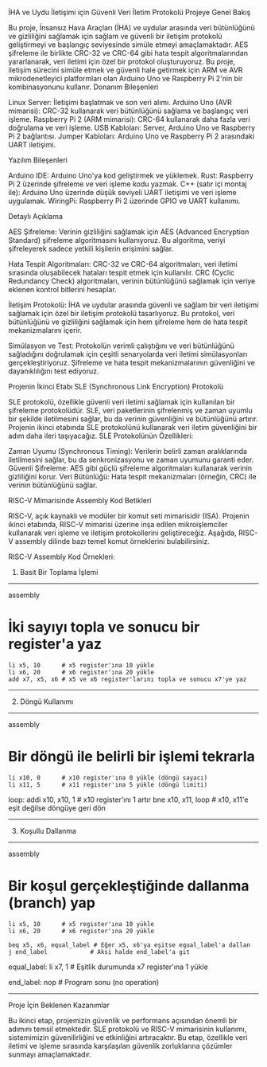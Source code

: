 İHA ve Uydu İletişimi için Güvenli Veri İletim Protokolü
Projeye Genel Bakış

Bu proje, İnsansız Hava Araçları (İHA) ve uydular arasında veri bütünlüğünü ve gizliliğini sağlamak için sağlam ve güvenli bir iletişim protokolü geliştirmeyi ve başlangıç seviyesinde simüle etmeyi amaçlamaktadır. AES şifreleme ile birlikte CRC-32 ve CRC-64 gibi hata tespit algoritmalarından yararlanarak, veri iletimi için özel bir protokol oluşturuyoruz. Bu proje, iletişim sürecini simüle etmek ve güvenli hale getirmek için ARM ve AVR mikrodenetleyici platformları olan Arduino Uno ve Raspberry Pi 2'nin bir kombinasyonunu kullanır.
Donanım Bileşenleri

Linux Server: İletişimi başlatmak ve son veri alımı.
Arduino Uno (AVR mimarisi): CRC-32 kullanarak veri bütünlüğünü sağlama ve başlangıç veri işleme.
Raspberry Pi 2 (ARM mimarisi): CRC-64 kullanarak daha fazla veri doğrulama ve veri işleme.
USB Kabloları: Server, Arduino Uno ve Raspberry Pi 2 bağlantısı.
Jumper Kabloları: Arduino Uno ve Raspberry Pi 2 arasındaki UART iletişimi.

Yazılım Bileşenleri

Arduino IDE: Arduino Uno'ya kod geliştirmek ve yüklemek.
Rust: Raspberry Pi 2 üzerinde şifreleme ve veri işleme kodu yazmak.
C++ (satır içi montaj ile): Arduino Uno üzerinde düşük seviyeli UART iletişimi ve veri işleme uygulamak.
WiringPi: Raspberry Pi 2 üzerinde GPIO ve UART kullanımı.

Detaylı Açıklama

AES Şifreleme: Verinin gizliliğini sağlamak için AES (Advanced Encryption Standard) şifreleme algoritmasını kullanıyoruz. Bu algoritma, veriyi şifreleyerek sadece yetkili kişilerin erişimini sağlar.

Hata Tespit Algoritmaları: CRC-32 ve CRC-64 algoritmaları, veri iletimi sırasında oluşabilecek hataları tespit etmek için kullanılır. CRC (Cyclic Redundancy Check) algoritmaları, verinin bütünlüğünü sağlamak için veriye eklenen kontrol bitlerini hesaplar.

İletişim Protokolü: İHA ve uydular arasında güvenli ve sağlam bir veri iletişimi sağlamak için özel bir iletişim protokolü tasarlıyoruz. Bu protokol, veri bütünlüğünü ve gizliliğini sağlamak için hem şifreleme hem de hata tespit mekanizmalarını içerir.

Simülasyon ve Test: Protokolün verimli çalıştığını ve veri bütünlüğünü sağladığını doğrulamak için çeşitli senaryolarda veri iletimi simülasyonları gerçekleştiriyoruz. Şifreleme ve hata tespit mekanizmalarının güvenliğini ve dayanıklılığını test ediyoruz.

Projenin İkinci Etabı
SLE (Synchronous Link Encryption) Protokolü

SLE protokolü, özellikle güvenli veri iletimi sağlamak için kullanılan bir şifreleme protokolüdür. SLE, veri paketlerinin şifrelenmiş ve zaman uyumlu bir şekilde iletilmesini sağlar, bu da verinin güvenliğini ve bütünlüğünü artırır. Projenin ikinci etabında SLE protokolünü kullanarak veri iletim güvenliğini bir adım daha ileri taşıyacağız.
SLE Protokolünün Özellikleri:

Zaman Uyumu (Synchronous Timing): Verilerin belirli zaman aralıklarında iletilmesini sağlar, bu da senkronizasyonu ve zaman uyumunu garanti eder.
Güvenli Şifreleme: AES gibi güçlü şifreleme algoritmaları kullanarak verinin gizliliğini korur.
Veri Bütünlüğü: Hata tespit mekanizmaları (örneğin, CRC) ile verinin bütünlüğünü sağlar.

RISC-V Mimarisinde Assembly Kod Betikleri

RISC-V, açık kaynaklı ve modüler bir komut seti mimarisidir (ISA). Projenin ikinci etabında, RISC-V mimarisi üzerine inşa edilen mikroişlemciler kullanarak veri işleme ve iletişim protokollerini geliştireceğiz. Aşağıda, RISC-V assembly dilinde bazı temel komut örneklerini bulabilirsiniz.

RISC-V Assembly Kod Örnekleri:
1. Basit Bir Toplama İşlemi
***
assembly

# İki sayıyı topla ve sonucu bir register'a yaz
    li x5, 10      # x5 register'ına 10 yükle
    li x6, 20      # x6 register'ına 20 yükle
    add x7, x5, x6 # x5 ve x6 register'larını topla ve sonucu x7'ye yaz
***
2. Döngü Kullanımı
***
assembly

# Bir döngü ile belirli bir işlemi tekrarla
    li x10, 0      # x10 register'ına 0 yükle (döngü sayacı)
    li x11, 5      # x11 register'ına 5 yükle (döngü limiti)

loop:
    addi x10, x10, 1 # x10 register'ını 1 artır
    bne x10, x11, loop # x10, x11'e eşit değilse döngüye geri dön
***
3. Koşullu Dallanma
***
assembly

# Bir koşul gerçekleştiğinde dallanma (branch) yap
    li x5, 10      # x5 register'ına 10 yükle
    li x6, 20      # x6 register'ına 20 yükle

    beq x5, x6, equal_label # Eğer x5, x6'ya eşitse equal_label'a dallan
    j end_label            # Aksi halde end_label'a git

equal_label:
    li x7, 1       # Eşitlik durumunda x7 register'ına 1 yükle

end_label:
    nop            # Program sonu (no operation)
***
Proje İçin Beklenen Kazanımlar

Bu ikinci etap, projemizin güvenlik ve performans açısından önemli bir adımını temsil etmektedir. SLE protokolü ve RISC-V mimarisinin kullanımı, sistemimizin güvenilirliğini ve etkinliğini artıracaktır. Bu etap, özellikle veri iletimi ve işleme sırasında karşılaşılan güvenlik zorluklarına çözümler sunmayı amaçlamaktadır.
